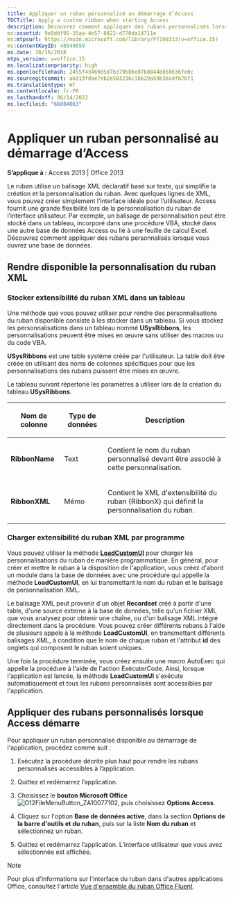 ```yaml
---
title: Appliquer un ruban personnalisé au démarrage d’Access
TOCTitle: Apply a custom ribbon when starting Access
description: Découvrez comment appliquer des rubans personnalisés lorsque vous ouvrez une base de données dans Access 2013.
ms:assetid: 9e8ddf95-35aa-4e57-8422-d770da14711e
ms:mtpsurl: https://msdn.microsoft.com/library/Ff198313(v=office.15)
ms:contentKeyID: 48546659
ms.date: 10/16/2018
mtps_version: v=office.15
ms.localizationpriority: high
ms.openlocfilehash: 2455f43469d5d7b379b86e87b8844b850636fe0c
ms.sourcegitcommit: a6d13fdae7eb2e503236c1b629a59b36a4fb76f1
ms.translationtype: HT
ms.contentlocale: fr-FR
ms.lasthandoff: 06/14/2022
ms.locfileid: "66084063"
---
```

# <a name="apply-a-custom-ribbon-when-starting-access"></a>Appliquer un ruban personnalisé au démarrage d’Access

**S’applique à :** Access 2013 | Office 2013

Le ruban utilise un balisage XML déclaratif basé sur texte, qui simplifie la création et la personnalisation du ruban. Avec quelques lignes de XML, vous pouvez créer simplement l’interface idéale pour l’utilisateur. Access fournit une grande flexibilité lors de la personnalisation du ruban de l’interface utilisateur. Par exemple, un balisage de personnalisation peut être stocké dans un tableau, incorporé dans une procédure VBA, stocké dans une autre base de données Access ou lié à une feuille de calcul Excel. Découvrez comment appliquer des rubans personnalisés lorsque vous ouvrez une base de données.

## <a name="make-the-ribbon-customization-xml-available"></a>Rendre disponible la personnalisation du ruban XML

### <a name="store-ribbon-extensibility-xml-in-a-table"></a>Stocker extensibilité du ruban XML dans un tableau

Une méthode que vous pouvez utiliser pour rendre des personnalisations du ruban disponible consiste à les stocker dans un tableau. Si vous stockez les personnalisations dans un tableau nommé **USysRibbons**, les personnalisations peuvent être mises en œuvre sans utiliser des macros ou du code VBA.

 **USysRibbons** est une table système créée par l'utilisateur. La table doit être créée en utilisant des noms de colonnes spécifiques pour que les personnalisations des rubans puissent être mises en œuvre. 

Le tableau suivant répertorie les paramètres à utiliser lors de la création du tableau **USysRibbons**.

<table>
<colgroup>
<col />
<col />
<col />
</colgroup>
<thead>
<tr class="header">
<th><p>Nom de colonne</p></th>
<th><p>Type de données</p></th>
<th><p>Description</p></th>
</tr>
</thead>
<tbody>
<tr class="odd">
<td><p><strong>RibbonName</strong></p></td>
<td><p>Text</p></td>
<td><p>Contient le nom du ruban personnalisé devant être associé à cette personnalisation.</p></td>
</tr>
<tr class="even">
<td><p><strong>RibbonXML</strong></p></td>
<td><p>Mémo</p></td>
<td><p>Contient le XML d'extensibilité du ruban (RibbonX) qui définit la personnalisation du ruban.</p></td>
</tr>
</tbody>
</table>


### <a name="load-ribbon-extensibility-xml-programmatically"></a>Charger extensibilité du ruban XML par programme

Vous pouvez utiliser la méthode **[LoadCustomUI](/office/vba/api/Access.Application.LoadCustomUI)** pour charger les personnalisations du ruban de manière programmatique. En général, pour créer et mettre le ruban à la disposition de l'application, vous créez d'abord un module dans la base de données avec une procédure qui appelle la méthode **LoadCustomUI**, en lui transmettant le nom du ruban et le balisage de personnalisation XML.

Le balisage XML peut provenir d'un objet **Recordset** créé à partir d'une table, d'une source externe à la base de données, telle qu'un fichier XML que vous analysez pour obtenir une chaîne, ou d'un balisage XML intégré directement dans la procédure. Vous pouvez créer différents rubans à l'aide de plusieurs appels à la méthode  **LoadCustomUI**, en transmettant différents balisages XML, à condition que le nom de chaque ruban et l'attribut **id** des onglets qui composent le ruban soient uniques.

Une fois la procédure terminée, vous créez ensuite une macro AutoExec qui appelle la procédure à l'aide de l'action ExécuterCode. Ainsi, lorsque l'application est lancée, la méthode **LoadCustomUI** s'exécute automatiquement et tous les rubans personnalisés sont accessibles par l'application.

## <a name="apply-customized-ribbons-when-access-starts"></a>Appliquer des rubans personnalisés lorsque Access démarre

Pour appliquer un ruban personnalisé disponible au démarrage de l'application, procédez comme suit :

1.  Exécutez la procédure décrite plus haut pour rendre les rubans personnalisés accessibles à l’application.

2.  Quittez et redémarrez l’application.

3.  Choisissez le **bouton Microsoft Office**![O12FileMenuButton\_ZA10077102](media/access-file-menu-button.gif "O12FileMenuButton_ZA10077102"), puis choisissez **Options Access**.

4.  Cliquez sur l'option **Base de données active**, dans la section **Options de la barre d'outils et du ruban**, puis sur la liste **Nom du ruban** et sélectionnez un ruban.

5.  Quittez et redémarrez l’application. L’interface utilisateur que vous avez sélectionnée est affichée.

> [!NOTE]
> Pour plus d'informations sur l'interface du ruban dans d'autres applications Office, consultez l'article [Vue d'ensemble du ruban Office Fluent](/office/vba/Library-Reference/Concepts/overview-of-the-office-fluent-ribbon).
